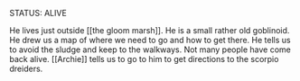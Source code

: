 STATUS: ALIVE

He lives just outside [[the gloom marsh]]. He is a  small rather old goblinoid. He drew us a map of where we need to go and how to get there. He tells us to avoid the sludge and keep to the walkways. Not many people have come back alive. [[Archie]] tells us to go to him to get directions to the scorpio dreiders. 